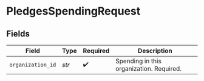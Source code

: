 # PledgesSpendingRequest


## Fields

| Field                                    | Type                                     | Required                                 | Description                              |
| ---------------------------------------- | ---------------------------------------- | ---------------------------------------- | ---------------------------------------- |
| `organization_id`                        | *str*                                    | :heavy_check_mark:                       | Spending in this organization. Required. |